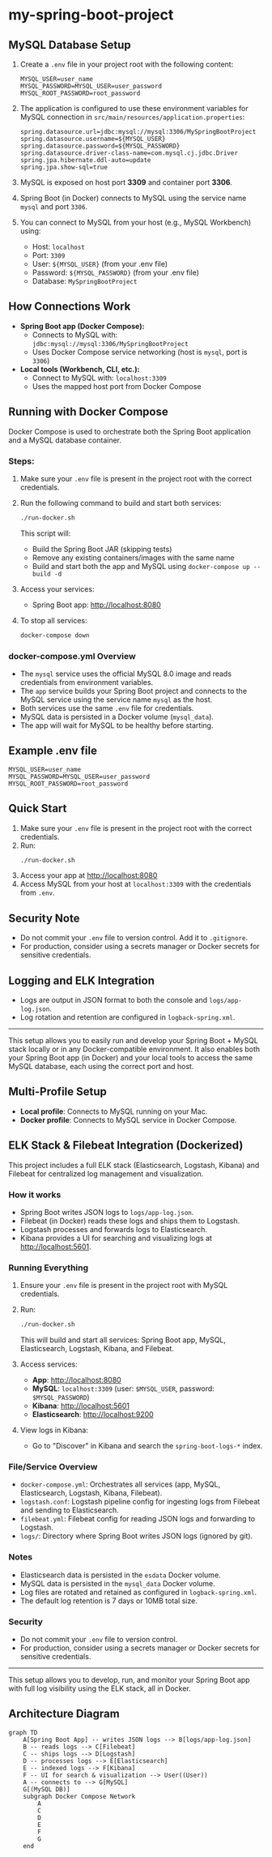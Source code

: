 # my-spring-boot-project

## MySQL Database Setup

1. Create a `.env` file in your project root with the following content:
   ```env
   MYSQL_USER=user_name
   MYSQL_PASSWORD=MYSQL_USER=user_password
   MYSQL_ROOT_PASSWORD=root_password
   ```

2. The application is configured to use these environment variables for MySQL connection in `src/main/resources/application.properties`:
   ```properties
   spring.datasource.url=jdbc:mysql://mysql:3306/MySpringBootProject
   spring.datasource.username=${MYSQL_USER}
   spring.datasource.password=${MYSQL_PASSWORD}
   spring.datasource.driver-class-name=com.mysql.cj.jdbc.Driver
   spring.jpa.hibernate.ddl-auto=update
   spring.jpa.show-sql=true
   ```

3. MySQL is exposed on host port **3309** and container port **3306**.
4. Spring Boot (in Docker) connects to MySQL using the service name `mysql` and port `3306`.
5. You can connect to MySQL from your host (e.g., MySQL Workbench) using:
   - Host: `localhost`
   - Port: `3309`
   - User: `${MYSQL_USER}` (from your .env file)
   - Password: `${MYSQL_PASSWORD}` (from your .env file)
   - Database: `MySpringBootProject`

## How Connections Work

- **Spring Boot app (Docker Compose):**
  - Connects to MySQL with: `jdbc:mysql://mysql:3306/MySpringBootProject`
  - Uses Docker Compose service networking (host is `mysql`, port is `3306`)
- **Local tools (Workbench, CLI, etc.):**
  - Connect to MySQL with: `localhost:3309`
  - Uses the mapped host port from Docker Compose

## Running with Docker Compose

Docker Compose is used to orchestrate both the Spring Boot application and a MySQL database container.

### Steps:
1. Make sure your `.env` file is present in the project root with the correct credentials.
2. Run the following command to build and start both services:
   ```sh
   ./run-docker.sh
   ```
   This script will:
   - Build the Spring Boot JAR (skipping tests)
   - Remove any existing containers/images with the same name
   - Build and start both the app and MySQL using `docker-compose up --build -d`

3. Access your services:
   - Spring Boot app: [http://localhost:8080](http://localhost:8080)

4. To stop all services:
   ```sh
   docker-compose down
   ```

### docker-compose.yml Overview
- The `mysql` service uses the official MySQL 8.0 image and reads credentials from environment variables.
- The `app` service builds your Spring Boot project and connects to the MySQL service using the service name `mysql` as the host.
- Both services use the same `.env` file for credentials.
- MySQL data is persisted in a Docker volume (`mysql_data`).
- The app will wait for MySQL to be healthy before starting.

## Example .env file
```
MYSQL_USER=user_name
MYSQL_PASSWORD=MYSQL_USER=user_password
MYSQL_ROOT_PASSWORD=root_password
```

## Quick Start
1. Make sure your `.env` file is present in the project root with the correct credentials.
2. Run:
   ```sh
   ./run-docker.sh
   ```
3. Access your app at [http://localhost:8080](http://localhost:8080)
4. Access MySQL from your host at `localhost:3309` with the credentials from `.env`.

## Security Note
- Do not commit your `.env` file to version control. Add it to `.gitignore`.
- For production, consider using a secrets manager or Docker secrets for sensitive credentials.

## Logging and ELK Integration
- Logs are output in JSON format to both the console and `logs/app-log.json`.
- Log rotation and retention are configured in `logback-spring.xml`.

---

This setup allows you to easily run and develop your Spring Boot + MySQL stack locally or in any Docker-compatible environment. It also enables both your Spring Boot app (in Docker) and your local tools to access the same MySQL database, each using the correct port and host.

## Multi-Profile Setup
- **Local profile**: Connects to MySQL running on your Mac.
- **Docker profile**: Connects to MySQL service in Docker Compose.

## ELK Stack & Filebeat Integration (Dockerized)

This project includes a full ELK stack (Elasticsearch, Logstash, Kibana) and Filebeat for centralized log management and visualization.

### How it works
- Spring Boot writes JSON logs to `logs/app-log.json`.
- Filebeat (in Docker) reads these logs and ships them to Logstash.
- Logstash processes and forwards logs to Elasticsearch.
- Kibana provides a UI for searching and visualizing logs at [http://localhost:5601](http://localhost:5601).

### Running Everything
1. Ensure your `.env` file is present in the project root with MySQL credentials.
2. Run:
   ```sh
   ./run-docker.sh
   ```
   This will build and start all services: Spring Boot app, MySQL, Elasticsearch, Logstash, Kibana, and Filebeat.

3. Access services:
   - **App**: [http://localhost:8080](http://localhost:8080)
   - **MySQL**: `localhost:3309` (user: `$MYSQL_USER`, password: `$MYSQL_PASSWORD`)
   - **Kibana**: [http://localhost:5601](http://localhost:5601)
   - **Elasticsearch**: [http://localhost:9200](http://localhost:9200)

4. View logs in Kibana:
   - Go to "Discover" in Kibana and search the `spring-boot-logs-*` index.

### File/Service Overview
- `docker-compose.yml`: Orchestrates all services (app, MySQL, Elasticsearch, Logstash, Kibana, Filebeat).
- `logstash.conf`: Logstash pipeline config for ingesting logs from Filebeat and sending to Elasticsearch.
- `filebeat.yml`: Filebeat config for reading JSON logs and forwarding to Logstash.
- `logs/`: Directory where Spring Boot writes JSON logs (ignored by git).

### Notes
- Elasticsearch data is persisted in the `esdata` Docker volume.
- MySQL data is persisted in the `mysql_data` Docker volume.
- Log files are rotated and retained as configured in `logback-spring.xml`.
- The default log retention is 7 days or 10MB total size.

### Security
- Do not commit your `.env` file to version control.
- For production, consider using a secrets manager or Docker secrets for sensitive credentials.

---

This setup allows you to develop, run, and monitor your Spring Boot app with full log visibility using the ELK stack, all in Docker.

## Architecture Diagram

```mermaid
graph TD
    A[Spring Boot App] -- writes JSON logs --> B[logs/app-log.json]
    B -- reads logs --> C[Filebeat]
    C -- ships logs --> D[Logstash]
    D -- processes logs --> E[Elasticsearch]
    E -- indexed logs --> F[Kibana]
    F -- UI for search & visualization --> User((User))
    A -- connects to --> G[MySQL]
    G[(MySQL DB)]
    subgraph Docker Compose Network
        A
        C
        D
        E
        F
        G
    end
```
